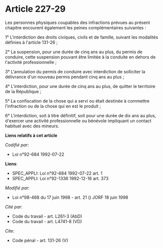 # Article 227-29

Les personnes physiques coupables des infractions prévues au présent chapitre encourent également les peines complémentaires
suivantes :

1° L'interdiction des droits civiques, civils et de famille, suivant les modalités définies à l'article 131-26 ;

2° La suspension, pour une durée de cinq ans au plus, du permis de conduire, cette suspension pouvant être limitée à la
conduite en dehors de l'activité professionnelle ;

3° L'annulation du permis de conduire avec interdiction de solliciter la délivrance d'un nouveau permis pendant cinq ans au
plus ;

4° L'interdiction, pour une durée de cinq ans au plus, de quitter le territoire de la République ;

5° La confiscation de la chose qui a servi ou était destinée à commettre l'infraction ou de la chose qui en est le produit ;

6° L'interdiction, soit à titre définitif, soit pour une durée de dix ans au plus, d'exercer une activité professionnelle ou
bénévole impliquant un contact habituel avec des mineurs.

**Liens relatifs à cet article**

_Codifié par_:

  - Loi n°92-684 1992-07-22

**Liens**:

  - SPEC_APPLI: Loi n°92-684 1992-07-22 art. 1
  - SPEC_APPLI: Loi n°92-1336 1992-12-16 art. 373

_Modifié par_:

  - Loi n°98-468 du 17 juin 1998 - art. 21 () JORF 18 juin 1998

_Cité par_:

  - Code du travail - art. L261-3 (AbD)
  - Code du travail - art. L4741-8 (VD)

_Cite_:

  - Code pénal - art. 131-26 (V)
